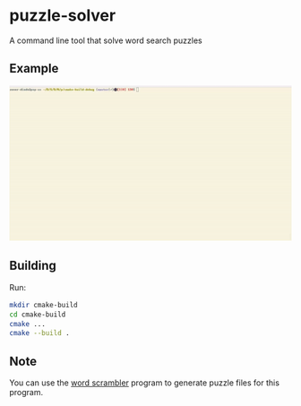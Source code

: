# puzzle-solver
A command line tool that solve word search puzzles

## Example
![Animation](example/puzzler-animation.gif)
## Building
Run:
```sh
mkdir cmake-build
cd cmake-build
cmake ...
cmake --build .
```
## Note
You can use the [word scrambler](https://github.com/zenon8adams/WordScrambler) program
to generate puzzle files for this program.